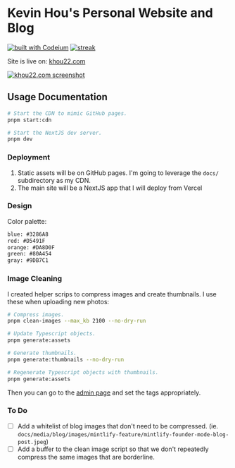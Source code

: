 # Kevin Hou's Personal Website and Blog

[![built with Codeium](https://codeium.com/badges/main)](https://codeium.com?repo_name=khou22%2Fkhou22.github.io) [![streak](https://codeium.com/badges/v2/user/kevin/streak)](https://codeium.com/profile/kevin)

Site is live on: [khou22.com](https://khou22.com?referrer=github&referrer_id=khou22.github.io)

[![khou22.com screenshot](https://khou22.github.io/media/programming/thumbnails/personal-website.png)](https://khou22.com?referrer=github&referrer_id=khou22.github.io)

## Usage Documentation

```bash
# Start the CDN to mimic GitHub pages.
pnpm start:cdn

# Start the NextJS dev server.
pnpm dev
```

### Deployment

1. Static assets will be on GitHub pages. I'm going to leverage the `docs/` subdirectory as my CDN.
2. The main site will be a NextJS app that I will deploy from Vercel

### Design

Color palette:

```txt
blue: #3286A8
red: #D5491F
orange: #DA8D0F
green: #80A454
gray: #9DB7C1
```

### Image Cleaning

I created helper scrips to compress images and create thumbnails. I use these when uploading new photos:

```sh
# Compress images.
pnpm clean-images --max_kb 2100 --no-dry-run

# Update Typescript objects.
pnpm generate:assets

# Generate thumbnails.
pnpm generate:thumbnails --no-dry-run

# Regenerate Typescript objects with thumbnails.
pnpm generate:assets
```

Then you can go to the [admin page](http://localhost:3000/admin/photos) and set the tags appropriately.

### To Do

- [ ] Add a whitelist of blog images that don't need to be compressed. (ie. `docs/media/blog/images/mintlify-feature/mintlify-founder-mode-blog-post.jpeg`)
- [ ] Add a buffer to the clean image script so that we don't repeatedly compress the same images that are borderline.
